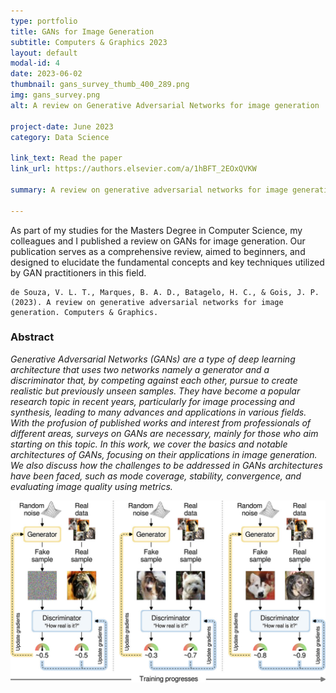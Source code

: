 ```yaml
---
type: portfolio
title: GANs for Image Generation
subtitle: Computers & Graphics 2023
layout: default
modal-id: 4
date: 2023-06-02
thumbnail: gans_survey_thumb_400_289.png
img: gans_survey.png
alt: A review on Generative Adversarial Networks for image generation

project-date: June 2023
category: Data Science

link_text: Read the paper
link_url: https://authors.elsevier.com/a/1hBFT_2EOxQVKW

summary: A review on generative adversarial networks for image generation. Computers & Graphics. Computers & Graphics 2023.

---
```


As part of my studies for the Masters Degree in Computer Science, my colleagues and I published a review on GANs for image generation. Our publication serves as a comprehensive review, aimed to beginners, and designed to elucidate the fundamental concepts and key techniques utilized by GAN practitioners in this field.


    de Souza, V. L. T., Marques, B. A. D., Batagelo, H. C., & Gois, J. P. (2023). A review on generative adversarial networks for image generation. Computers & Graphics.


### Abstract
*Generative Adversarial Networks (GANs) are a type of deep learning architecture that uses two networks namely a generator and a discriminator that, by competing against each other, pursue to create realistic but previously unseen samples. They have become a popular research topic in recent years, particularly for image processing and synthesis, leading to many advances and applications in various fields. With the profusion of published works and interest from professionals of different areas, surveys on GANs are necessary, mainly for those who aim starting on this topic. In this work, we cover the basics and notable architectures of GANs, focusing on their applications in image generation. We also discuss how the challenges to be addressed in GANs architectures have been faced, such as mode coverage, stability, convergence, and evaluating image quality using metrics.*

![Graphical Abstract](content/portfolio/images/gans-survey-graphical-abstract.jpg)